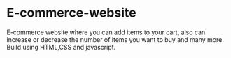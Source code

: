 # E-commerce-website
E-commerce website where you can add items to your cart, also can increase or decrease the number of items you want to buy and many more.
Build using HTML,CSS and javascript.
